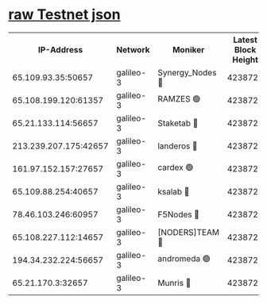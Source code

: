 [raw Testnet json](https://rpc-check.androt.stavr.tech/androt/rpcandrot_result.json)
=

<table><tr><th>IP-Address</th><th>Network</th><th>Moniker</th><th>Latest Block Height</th><th>Earliest Block Height</th><th>Catching Up</th><th>Tx Index</th><th>Voting Power</th><th>Scan Time</th></tr><tr><td>65.109.93.35:50657</td><td>galileo-3</td><td>Synergy_Nodes 🔴</td><td>4238728</td><td>0</td><td>False</td><td>on</td><td>960602</td><td>2023-12-15T16:06:40.024716903UTC</td></tr><tr><td>65.108.199.120:61357</td><td>galileo-3</td><td>RAMZES 🟢</td><td>4238725</td><td>1</td><td>False</td><td>on</td><td>0</td><td>2023-12-15T16:06:26.822567255UTC</td></tr><tr><td>65.21.133.114:56657</td><td>galileo-3</td><td>Staketab 🔴</td><td>4238728</td><td>90001</td><td>False</td><td>on</td><td>2</td><td>2023-12-15T16:06:40.971547998UTC</td></tr><tr><td>213.239.207.175:42657</td><td>galileo-3</td><td>landeros 🔴</td><td>4238723</td><td>2642001</td><td>False</td><td>on</td><td>72</td><td>2023-12-15T16:06:13.465124187UTC</td></tr><tr><td>161.97.152.157:27657</td><td>galileo-3</td><td>cardex 🟢</td><td>4238728</td><td>2945323</td><td>False</td><td>on</td><td>0</td><td>2023-12-15T16:06:40.336321083UTC</td></tr><tr><td>65.109.88.254:40657</td><td>galileo-3</td><td>ksalab 🔴</td><td>4238725</td><td>3000356</td><td>False</td><td>on</td><td>31929</td><td>2023-12-15T16:06:22.248163204UTC</td></tr><tr><td>78.46.103.246:60957</td><td>galileo-3</td><td>F5Nodes 🔴</td><td>4238728</td><td>3057001</td><td>False</td><td>off</td><td>24</td><td>2023-12-15T16:06:40.589827955UTC</td></tr><tr><td>65.108.227.112:14657</td><td>galileo-3</td><td>[NODERS]TEAM 🔴</td><td>4238723</td><td>3176323</td><td>False</td><td>on</td><td>959621</td><td>2023-12-15T16:06:13.773042673UTC</td></tr><tr><td>194.34.232.224:56657</td><td>galileo-3</td><td>andromeda 🟢</td><td>4238725</td><td>4138725</td><td>False</td><td>off</td><td>0</td><td>2023-12-15T16:06:21.888163076UTC</td></tr><tr><td>65.21.170.3:32657</td><td>galileo-3</td><td>Munris 🔴</td><td>4238726</td><td>4138726</td><td>False</td><td>off</td><td>414</td><td>2023-12-15T16:06:31.517443181UTC</td></tr></table>
